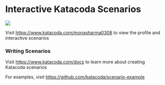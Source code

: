 # Interactive Katacoda Scenarios

[![](http://shields.katacoda.com/katacoda/monasharma0308/count.svg)](https://www.katacoda.com/monasharma0308 "Get your profile on Katacoda.com")

Visit https://www.katacoda.com/monasharma0308 to view the profile and interactive scenarios

### Writing Scenarios
Visit https://www.katacoda.com/docs to learn more about creating Katacoda scenarios

For examples, visit https://github.com/katacoda/scenario-example
